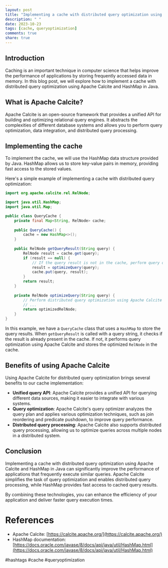 ```yaml
---
layout: post
title: "Implementing a cache with distributed query optimization using Apache Calcite and HashMap in Java"
description: " "
date: 2023-10-23
tags: [cache, queryoptimization]
comments: true
share: true
---
```


## Introduction

Caching is an important technique in computer science that helps improve the performance of applications by storing frequently accessed data in memory. In this blog post, we will explore how to implement a cache with distributed query optimization using Apache Calcite and HashMap in Java.

## What is Apache Calcite?

Apache Calcite is an open-source framework that provides a unified API for building and optimizing relational query engines. It abstracts the complexities of different database systems and allows you to perform query optimization, data integration, and distributed query processing.

## Implementing the cache

To implement the cache, we will use the HashMap data structure provided by Java. HashMap allows us to store key-value pairs in memory, providing fast access to the stored values.

Here's a simple example of implementing a cache with distributed query optimization:

```java
import org.apache.calcite.rel.RelNode;

import java.util.HashMap;
import java.util.Map;

public class QueryCache {
    private final Map<String, RelNode> cache;
    
    public QueryCache() {
        cache = new HashMap<>();
    }
    
    public RelNode getQueryResult(String query) {
        RelNode result = cache.get(query);
        if (result == null) {
            // If the query result is not in the cache, perform query optimization
            result = optimizeQuery(query);
            cache.put(query, result);
        }
        return result;
    }
    
    private RelNode optimizeQuery(String query) {
        // Perform distributed query optimization using Apache Calcite
        // ...
        return optimizedRelNode;
    }
}
```

In this example, we have a `QueryCache` class that uses a `HashMap` to store the query results. When `getQueryResult` is called with a query string, it checks if the result is already present in the cache. If not, it performs query optimization using Apache Calcite and stores the optimized `RelNode` in the cache.

## Benefits of using Apache Calcite

Using Apache Calcite for distributed query optimization brings several benefits to our cache implementation:

- **Unified query API**: Apache Calcite provides a unified API for querying different data sources, making it easier to integrate with various systems.
- **Query optimization**: Apache Calcite's query optimizer analyzes the query plan and applies various optimization techniques, such as join reordering and predicate pushdown, to improve query performance.
- **Distributed query processing**: Apache Calcite also supports distributed query processing, allowing us to optimize queries across multiple nodes in a distributed system.

## Conclusion

Implementing a cache with distributed query optimization using Apache Calcite and HashMap in Java can significantly improve the performance of applications that frequently execute similar queries. Apache Calcite simplifies the task of query optimization and enables distributed query processing, while HashMap provides fast access to cached query results.

By combining these technologies, you can enhance the efficiency of your application and deliver faster query execution times.

# References

- Apache Calcite: [https://calcite.apache.org/](https://calcite.apache.org/)
- HashMap documentation: [https://docs.oracle.com/javase/8/docs/api/java/util/HashMap.html](https://docs.oracle.com/javase/8/docs/api/java/util/HashMap.html)

#hashtags #cache #queryoptimization